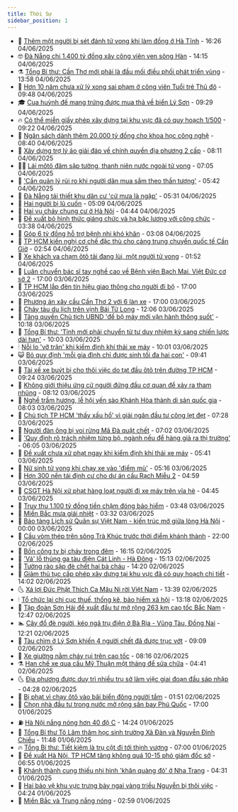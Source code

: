 ```yaml
---
title: Thời Sự
sidebar_position: 1
---
```


<!-- vnexpress-thoi-su:START -->
- 🦒 [Thêm một người bị sét đánh tử vong khi làm đồng ở Hà Tĩnh](https://vnexpress.net/them-mot-nguoi-bi-set-danh-tu-vong-khi-lam-dong-o-ha-tinh-4894617.html) - 16:26 04/06/2025
- 🤓 [Đà Nẵng chi 1.400 tỷ đồng xây công viên ven sông Hàn](https://vnexpress.net/da-nang-chi-1-400-ty-dong-xay-cong-vien-ven-song-han-4894603.html) - 14:15 04/06/2025
- ⚗️ [Tổng Bí thư: Cần Thơ mới phải là đầu mối điều phối phát triển vùng](https://vnexpress.net/tong-bi-thu-can-tho-moi-phai-la-dau-moi-dieu-phoi-phat-trien-vung-4894604.html) - 13:58 04/06/2025
- 🌊 [Hơn 10 năm chưa xử lý xong sai phạm ở công viên Tuổi trẻ Thủ đô](https://vnexpress.net/hon-10-nam-chua-xu-ly-xong-sai-pham-o-cong-vien-tuoi-tre-thu-do-4894436.html) - 09:48 04/06/2025
- 🎓 [Cua huỳnh đế mang trứng được mua thả về biển Lý Sơn](https://vnexpress.net/cua-huynh-de-mang-trung-duoc-mua-tha-ve-bien-ly-son-4894501.html) - 09:29 04/06/2025
- 🔥 [Có thể miễn giấy phép xây dựng tại khu vực đã có quy hoạch 1/500](https://vnexpress.net/co-the-mien-giay-phep-xay-dung-tai-khu-vuc-da-co-quy-hoach-1-500-4894508.html) - 09:22 04/06/2025
- 🦏 [Ngân sách dành thêm 20.000 tỷ đồng cho khoa học công nghệ](https://vnexpress.net/ngan-sach-danh-them-20-000-ty-dong-cho-khoa-hoc-cong-nghe-4894483.html) - 08:40 04/06/2025
- 👺 [Xây dựng trợ lý ảo giải đáp về chính quyền địa phương 2 cấp](https://vnexpress.net/xay-dung-tro-ly-ao-giai-dap-ve-chinh-quyen-dia-phuong-2-cap-4894425.html) - 08:11 04/06/2025
- 🧑‍🏫 [Lái môtô đâm sập tường, thanh niên nước ngoài tử vong](https://vnexpress.net/lai-moto-dam-sap-tuong-thanh-nien-nuoc-ngoai-tu-vong-4894424.html) - 07:05 04/06/2025
- 🚦 [&#39;Cần quản lý rủi ro khi người dân mua sắm theo thần tượng&#39;](https://vnexpress.net/can-quan-ly-rui-ro-khi-nguoi-dan-mua-sam-theo-than-tuong-4894393.html) - 05:42 04/06/2025
- 🎉 [Đà Nẵng tái thiết khu dân cư &#39;cứ mưa là ngập&#39;](https://vnexpress.net/da-nang-tai-thiet-khu-dan-cu-cu-mua-la-ngap-4894362.html) - 05:31 04/06/2025
- 🦒 [Hai người bị lũ cuốn](https://vnexpress.net/hai-nguoi-bi-lu-cuon-4894326.html) - 05:09 04/06/2025
- 🤗 [Hai vụ cháy chung cư ở Hà Nội](https://vnexpress.net/hai-vu-chay-chung-cu-o-ha-noi-4894363.html) - 04:44 04/06/2025
- 💼 [Đề xuất bỏ hình thức giáng chức và hạ bậc lương với công chức](https://vnexpress.net/de-xuat-bo-hinh-thuc-giang-chuc-va-ha-bac-luong-voi-cong-chuc-4894296.html) - 03:38 04/06/2025
- 🤩 [Góp 6 tỷ đồng hỗ trợ bệnh nhi khó khăn](https://vnexpress.net/gop-6-ty-dong-ho-tro-benh-nhi-kho-khan-4894290.html) - 03:08 04/06/2025
- 🤡 [TP HCM kiến nghị cơ chế đặc thù cho cảng trung chuyển quốc tế Cần Giờ](https://vnexpress.net/tp-hcm-kien-nghi-co-che-dac-thu-cho-cang-trung-chuyen-quoc-te-can-gio-4894231.html) - 02:54 04/06/2025
- 💯 [Xe khách va chạm ôtô tải đang lùi, một người tử vong](https://vnexpress.net/xe-khach-va-cham-oto-tai-dang-lui-mot-nguoi-tu-vong-4894245.html) - 01:52 04/06/2025
- 👺 [Luân chuyển bác sĩ tay nghề cao về Bệnh viện Bạch Mai, Việt Đức cơ sở 2](https://vnexpress.net/luan-chuyen-bac-si-tay-nghe-cao-ve-benh-vien-bach-mai-viet-duc-co-so-2-4894199.html) - 17:00 03/06/2025
- 🌮 [TP HCM lắp đèn tín hiệu giao thông cho người đi bộ](https://vnexpress.net/tp-hcm-lap-den-tin-hieu-giao-thong-cho-nguoi-di-bo-4894156.html) - 17:00 03/06/2025
- 🥸 [Phương án xây cầu Cần Thơ 2 với 6 làn xe](https://vnexpress.net/phuong-an-xay-cau-can-tho-2-voi-6-lan-xe-4894092.html) - 17:00 03/06/2025
- 🐻 [Cháy tàu du lịch trên vịnh Bái Tử Long](https://vnexpress.net/chay-tau-du-lich-tren-vinh-bai-tu-long-4894148.html) - 12:06 03/06/2025
- 👀 [Tăng quyền Chủ tịch UBND &#39;để bộ máy mới vận hành thông suốt&#39;](https://vnexpress.net/tang-quyen-chu-tich-ubnd-de-bo-may-moi-van-hanh-thong-suot-4894004.html) - 10:18 03/06/2025
- 🤔 [Tổng Bí thư: &#39;Tỉnh mới phải chuyển từ tư duy nhiệm kỳ sang chiến lược dài hạn&#39;](https://vnexpress.net/tong-bi-thu-tinh-moi-phai-chuyen-tu-tu-duy-nhiem-ky-sang-chien-luoc-dai-han-4894032.html) - 10:03 03/06/2025
- 🕯 [Nỗi lo &#39;vỡ trận&#39; khi kiểm định khí thải xe máy](https://vnexpress.net/noi-lo-vo-tran-khi-kiem-dinh-khi-thai-xe-may-4893961.html) - 10:01 03/06/2025
- 😺 [Bỏ quy định &#39;mỗi gia đình chỉ được sinh tối đa hai con&#39;](https://vnexpress.net/bo-quy-dinh-moi-gia-dinh-chi-duoc-sinh-toi-da-hai-con-4894053.html) - 09:41 03/06/2025
- 🦆 [Tài xế xe buýt bị cho thôi việc do tạt đầu ôtô trên đường TP HCM](https://vnexpress.net/tai-xe-xe-buyt-bi-cho-thoi-viec-do-tat-dau-oto-tren-duong-tp-hcm-4894001.html) - 09:24 03/06/2025
- 🧰 [Không giới thiệu ứng cử người đứng đầu cơ quan để xảy ra tham nhũng](https://vnexpress.net/khong-gioi-thieu-ung-cu-nguoi-dung-dau-co-quan-de-xay-ra-tham-nhung-4893963.html) - 08:12 03/06/2025
- 🦍 [Nghề trầm hương, lễ hội yến sào Khánh Hòa thành di sản quốc gia](https://vnexpress.net/nghe-tram-huong-le-hoi-yen-sao-khanh-hoa-thanh-di-san-quoc-gia-4893948.html) - 08:03 03/06/2025
- 🧰 [Chủ tịch TP HCM &#39;thấy xấu hổ&#39; vì giải ngân đầu tư công lẹt đẹt](https://vnexpress.net/chu-tich-tp-hcm-thay-xau-ho-vi-giai-ngan-dau-tu-cong-let-det-4893920.html) - 07:28 03/06/2025
- 💃 [Người đàn ông bị voi rừng Mã Đà quật chết](https://vnexpress.net/nguoi-dan-ong-bi-voi-rung-ma-da-quat-chet-4893928.html) - 07:02 03/06/2025
- 🧰 [&#39;Quy định rõ trách nhiệm từng bộ, ngành nếu để hàng giả ra thị trường&#39;](https://vnexpress.net/quy-dinh-ro-trach-nhiem-tung-bo-nganh-neu-de-hang-gia-ra-thi-truong-4893913.html) - 06:05 03/06/2025
- 🚀 [Đề xuất chưa xử phạt ngay khi kiểm định khí thải xe máy](https://vnexpress.net/de-xuat-chua-xu-phat-ngay-khi-kiem-dinh-khi-thai-xe-may-4893868.html) - 05:41 03/06/2025
- 🎊 [Nữ sinh tử vong khi chạy xe vào &#39;điểm mù&#39;](https://vnexpress.net/nu-sinh-tu-vong-khi-chay-xe-vao-diem-mu-4893886.html) - 05:16 03/06/2025
- 🤭 [Hơn 300 nền tái định cư cho dự án cầu Rạch Miễu 2](https://vnexpress.net/hon-300-nen-tai-dinh-cu-cho-du-an-cau-rach-mieu-2-4893895.html) - 04:59 03/06/2025
- 🤗 [CSGT Hà Nội xử phạt hàng loạt người đi xe máy trên vỉa hè](https://vnexpress.net/csgt-ha-noi-xu-phat-hang-loat-nguoi-di-xe-may-tren-via-he-4893826.html) - 04:45 03/06/2025
- 🌈 [Truy thu 1.100 tỷ đồng tiền chậm đóng bảo hiểm](https://vnexpress.net/truy-thu-1-100-ty-dong-tien-cham-dong-bao-hiem-4893591.html) - 03:48 03/06/2025
- 🦣 [Miền Bắc mưa giải nhiệt](https://vnexpress.net/mien-bac-mua-giai-nhiet-4893739.html) - 03:32 03/06/2025
- 🎡 [Bảo tàng Lịch sử Quân sự Việt Nam - kiến trúc mở giữa lòng Hà Nội](https://vnexpress.net/bao-tang-lich-su-quan-su-viet-nam-kien-truc-mo-giua-long-ha-noi-4892399.html) - 00:00 03/06/2025
- 🦏 [Cầu vòm thép trên sông Trà Khúc trước thời điểm khánh thành](https://vnexpress.net/cau-vom-thep-tren-song-tra-khuc-truoc-thoi-diem-khanh-thanh-4893389.html) - 22:00 02/06/2025
- 🎊 [Bốn công ty bị cháy trong đêm](https://vnexpress.net/bon-cong-ty-bi-chay-trong-dem-4893676.html) - 16:15 02/06/2025
- 🫶 [&#39;Vá&#39; lỗ thủng ga tàu điện Cát Linh - Hà Đông](https://vnexpress.net/va-lo-thung-ga-tau-dien-cat-linh-ha-dong-4893659.html) - 15:13 02/06/2025
- 🤔 [Tường rào sập đè chết hai bà cháu](https://vnexpress.net/tuong-rao-sap-de-chet-hai-ba-chau-4893665.html) - 14:20 02/06/2025
- 🤠 [Giảm thủ tục cấp phép xây dựng tại khu vực đã có quy hoạch chi tiết](https://vnexpress.net/giam-thu-tuc-cap-phep-xay-dung-tai-khu-vuc-da-co-quy-hoach-chi-tiet-4893647.html) - 14:02 02/06/2025
- 🌜 [Xá lợi Đức Phật Thích Ca Mâu Ni rời Việt Nam](https://vnexpress.net/xa-loi-duc-phat-thich-ca-mau-ni-roi-viet-nam-4893653.html) - 13:39 02/06/2025
- 🕯 [Tổ chức lại chi cục thuế, thống kê, bảo hiểm xã hội](https://vnexpress.net/to-chuc-lai-chi-cuc-thue-thong-ke-bao-hiem-xa-hoi-4893652.html) - 13:18 02/06/2025
- 🤔 [Tập đoàn Sơn Hải đề xuất đầu tư mở rộng 263 km cao tốc Bắc Nam](https://vnexpress.net/tap-doan-son-hai-de-xuat-dau-tu-mo-rong-263-km-cao-toc-bac-nam-4893641.html) - 12:47 02/06/2025
- 🏊 [Cây đổ đè người, kéo ngã trụ điện ở Bà Rịa - Vũng Tàu, Đồng Nai](https://vnexpress.net/cay-do-de-nguoi-keo-nga-tru-dien-o-ba-ria-vung-tau-dong-nai-4893648.html) - 12:21 02/06/2025
- 🌮 [Tàu chìm ở Lý Sơn khiến 4 người chết đã được trục vớt](https://vnexpress.net/tau-chim-o-ly-son-khien-4-nguoi-chet-da-duoc-truc-vot-4893523.html) - 09:09 02/06/2025
- 🫣 [Xe giường nằm cháy rụi trên cao tốc](https://vnexpress.net/xe-giuong-nam-chay-rui-tren-cao-toc-4893473.html) - 08:16 02/06/2025
- ⚗️ [Hạn chế xe qua cầu Mỹ Thuận một tháng để sửa chữa](https://vnexpress.net/han-che-xe-qua-cau-my-thuan-mot-thang-de-sua-chua-4893376.html) - 04:41 02/06/2025
- 🌜 [Địa phương được duy trì nhiều trụ sở làm việc giai đoạn đầu sáp nhập](https://vnexpress.net/dia-phuong-duoc-duy-tri-nhieu-tru-so-lam-viec-giai-doan-dau-sap-nhap-4893333.html) - 04:28 02/06/2025
- 🌁 [Bị phạt vì chạy ôtô vào bãi biển đông người tắm](https://vnexpress.net/bi-phat-vi-chay-oto-vao-bai-bien-dong-nguoi-tam-4893250.html) - 01:51 02/06/2025
- 🐲 [Chọn nhà đầu tư trong nước mở rộng sân bay Phú Quốc](https://vnexpress.net/chon-nha-dau-tu-trong-nuoc-mo-rong-san-bay-phu-quoc-4893193.html) - 17:00 01/06/2025
- ⛽️ [Hà Nội nắng nóng hơn 40 độ C](https://vnexpress.net/ha-noi-nang-nong-hon-40-do-c-4893178.html) - 14:24 01/06/2025
- 🗽 [Tổng Bí thư Tô Lâm thăm học sinh trường Xã Đàn và Nguyễn Đình Chiểu](https://vnexpress.net/tong-bi-thu-to-lam-tham-hoc-sinh-truong-xa-dan-va-nguyen-dinh-chieu-4893165.html) - 11:48 01/06/2025
- 🔥 [Tổng Bí thư: Tiết kiệm là trụ cột đi tới thịnh vượng](https://vnexpress.net/tong-bi-thu-tiet-kiem-la-tru-cot-di-toi-thinh-vuong-4893078.html) - 07:00 01/06/2025
- 💯 [Đề xuất Hà Nội, TP HCM tăng không quá 10-15 phó giám đốc sở](https://vnexpress.net/de-xuat-ha-noi-tp-hcm-tang-khong-qua-10-15-pho-giam-doc-so-4893093.html) - 06:55 01/06/2025
- 🦆 [Khánh thành cung thiếu nhi hình &#39;khăn quàng đỏ&#39; ở Nha Trang](https://vnexpress.net/khanh-thanh-cung-thieu-nhi-hinh-khan-quang-do-o-nha-trang-4893074.html) - 04:31 01/06/2025
- 🫣 [Hai bảo vệ khu vực trưng bày ngai vàng triều Nguyễn bị thôi việc](https://vnexpress.net/hai-bao-ve-khu-vuc-trung-bay-ngai-vang-trieu-nguyen-bi-thoi-viec-4893053.html) - 04:24 01/06/2025
- 🤡 [Miền Bắc và Trung nắng nóng](https://vnexpress.net/mien-bac-va-trung-nang-nong-4893033.html) - 02:59 01/06/2025<!-- vnexpress-thoi-su:END -->